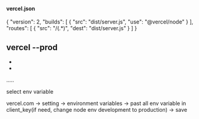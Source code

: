 #### vercel.json
{
    "version": 2,
    "builds": [
        {
            "src": "dist/server.js",
            "use": "@vercel/node"
        }
    ],
    "routes": [
        {
            "src": "/(.*)",
            "dest": "dist/server.js"
        }
    ]
}



vercel --prod
-
-
-
.....

select env variable 

vercel.com
    -> setting 
        -> environment variables
            -> past all env variable in client_key(if need, change node env development to production)
                -> save 